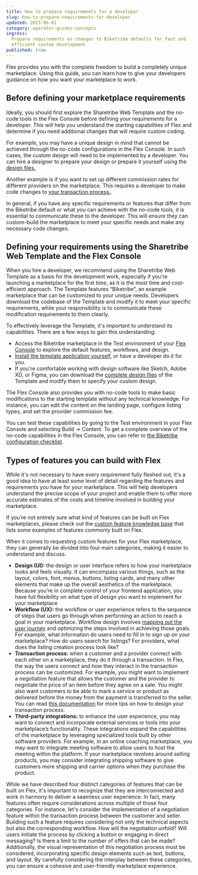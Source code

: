```yaml
---
title: How to prepare requirements for a developer
slug: how-to-prepare-requirements-for-developer
updated: 2023-06-01
category: operator-guides-concepts
ingress:
  Prepare requirements as changes to Biketribe defaults for fast and
  efficient custom development
published: true
---
```


Flex provides you with the complete freedom to build a completely unique
marketplace. Using this guide, you can learn how to give your developers
guidance on how you want your marketplace to work.

## Before defining your marketplace requirements

Ideally, you should first explore the Sharetribe Web Template and the
no-code tools in the Flex Console before defining your requirements for
a developer. This will help you understand the starting capabilities of
Flex and determine if you need additional changes that will require
custom coding.

For example, you may have a unique design in mind that cannot be
achieved through the no-code configurations in the Flex Console. In such
cases, the custom design will need to be implemented by a developer. You
can hire a designer to prepare your design or prepare it yourself using
the
[design files.](https://www.sharetribe.com/docs/design-toolkit/design-files/)

Another example is if you want to set up different commission rates for
different providers on the marketplace. This requires a developer to
make code changes to
[your transaction process.](https://www.sharetribe.com/docs/concepts/change-transaction-process/).

In general, if you have any specific requirements or features that
differ from the Biketribe default or what you can achieve with the
no-code tools, it is essential to communicate these to the developer.
This will ensure they can custom-build the marketplace to meet your
specific needs and make any necessary code changes.

## Defining your requirements using the Sharetribe Web Template and the Flex Console

When you hire a developer, we recommend using the Sharetribe Web
Template as a basis for the development work, especially if you're
launching a marketplace for the first time, as it is the most time and
cost-efficient approach. The Template features “Biketribe”, an example
marketplace that can be customized to your unique needs. Developers
download the codebase of the Template and modify it to meet your
specific requirements, while your responsibility is to communicate these
modification requirements to them clearly.

To effectively leverage the Template, it's important to understand its
capabilities. There are a few ways to gain this understanding:

- Access the Biketribe marketplace in the Test environment of your
  [Flex Console](https://console.sharetribe.com/) to explore the default
  features, workflows, and design.
- [Install the template application yourself](https://www.sharetribe.com/docs/introduction/getting-started-with-web-template/),
  or have a developer do it for you.
- If you're comfortable working with design software like Sketch, Adobe
  XD, or Figma, you can download the
  [complete design files](https://www.sharetribe.com/docs/design-toolkit/design-files/)
  of the Template and modify them to specify your custom design.

The Flex Console also provides you with no-code tools to make basic
modifications to the starting template without any technical knowledge.
For instance, you can edit the content on the landing page, configure
listing types, and set the provider commission fee.

You can test these capabilities by going to the Test environment in your
Flex Console and selecting Build → Content. To get a complete overview
of the no-code capabilities in the Flex Console, you can refer to
[the Biketribe configuration checklist](https://www.sharetribe.com/docs/operator-guides/biketribe-configuration-checklist/).

## Types of features you can build with Flex

While it's not necessary to have every requirement fully fleshed out,
it's a good idea to have at least some level of detail regarding the
features and requirements you have for your marketplace. This will help
developers understand the precise scope of your project and enable them
to offer more accurate estimates of the costs and timeline involved in
building your marketplace.

If you’re not entirely sure what kind of features can be built on Flex
marketplaces, please check out the
[custom feature knowledge base](https://www.sharetribe.com/docs/operator-guides/feature-knowledge-base/)
that lists some examples of features commonly built on Flex.

When it comes to requesting custom features for your Flex marketplace,
they can generally be divided into four main categories, making it
easier to understand and discuss.

- **Design (UI):** the design or user interface refers to how your
  marketplace looks and feels visually. It can encompass various things,
  such as the layout, colors, font, menus, buttons, listing cards, and
  many other elements that make up the overall aesthetics of the
  marketplace. Because you’re in complete control of your frontend
  application, you have full flexibility on what type of design you want
  to implement for your marketplace
- **Workflow (UX):** the workflow or user experience refers to the
  sequence of steps that users go through when performing an action to
  reach a goal in your marketplace. Workflow design involves
  [mapping out the user journey](https://www.sharetribe.com/docs/design-toolkit/your-user-journey-a-guide/)
  and optimizing the steps involved in achieving those goals. For
  example, what information do users need to fill in to sign up on your
  marketplace? How do users search for listings? For providers, what
  does the listing creation process look like?
- **Transaction process:** when a customer and a provider connect with
  each other on a marketplace, they do it through a transaction. In
  Flex, the way the users connect and how they interact in the
  transaction process can be customized. For example, you might want to
  implement a negotiation feature that allows the customer and the
  provider to negotiate the price of an item before they agree on a
  sale. You might also want customers to be able to mark a service or
  product as delivered before the money from the payment is transferred
  to the seller. You can read
  [this documentation](https://www.sharetribe.com/docs/concepts/change-transaction-process/)
  for more tips on how to design your transaction process.
- **Third-party integrations:** to enhance the user experience, you may
  want to connect and incorporate external services or tools into your
  marketplace’s functionality. These integrations expand the
  capabilities of the marketplace by leveraging specialized tools built
  by other software providers. For example, in an online coaching
  marketplace, you may want to integrate meeting software to allow users
  to host the meeting within the platform. If your marketplace revolves
  around selling products, you may consider integrating shipping
  software to give customers more shipping and carrier options when they
  purchase the product.

While we have described four distinct categories of features that can be
built on Flex, it's important to recognize that they are interconnected
and work in harmony to deliver a seamless user experience. In fact, many
features often require considerations across multiple of those four
categories. For instance, let's consider the implementation of a
negotiation feature within the transaction process between the customer
and seller. Building such a feature requires considering not only the
technical aspects but also the corresponding workflow. How will the
negotiation unfold? Will users initiate the process by clicking a button
or engaging in direct messaging? Is there a limit to the number of
offers that can be made? Additionally, the visual representation of this
negotiation process must be considered, incorporating specific design
elements such as text, buttons, and layout. By carefully considering the
interplay between these categories, you can ensure a cohesive and
user-friendly marketplace experience.
